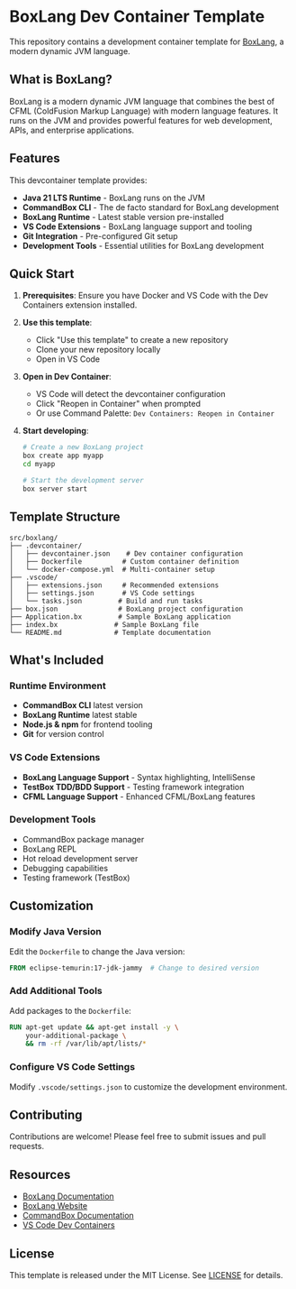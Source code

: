 # BoxLang Dev Container Template

This repository contains a development container template for [BoxLang](https://www.boxlang.io/), a modern dynamic JVM language.

## What is BoxLang?

BoxLang is a modern dynamic JVM language that combines the best of CFML (ColdFusion Markup Language) with modern language features. It runs on the JVM and provides powerful features for web development, APIs, and enterprise applications.

## Features

This devcontainer template provides:

- **Java 21 LTS Runtime** - BoxLang runs on the JVM
- **CommandBox CLI** - The de facto standard for BoxLang development
- **BoxLang Runtime** - Latest stable version pre-installed
- **VS Code Extensions** - BoxLang language support and tooling
- **Git Integration** - Pre-configured Git setup
- **Development Tools** - Essential utilities for BoxLang development

## Quick Start

1. **Prerequisites**: Ensure you have Docker and VS Code with the Dev Containers extension installed.

2. **Use this template**:
   - Click "Use this template" to create a new repository
   - Clone your new repository locally
   - Open in VS Code

3. **Open in Dev Container**:
   - VS Code will detect the devcontainer configuration
   - Click "Reopen in Container" when prompted
   - Or use Command Palette: `Dev Containers: Reopen in Container`

4. **Start developing**:
   ```bash
   # Create a new BoxLang project
   box create app myapp
   cd myapp
   
   # Start the development server
   box server start
   ```

## Template Structure

```
src/boxlang/
├── .devcontainer/
│   ├── devcontainer.json    # Dev container configuration
│   ├── Dockerfile          # Custom container definition
│   └── docker-compose.yml  # Multi-container setup
├── .vscode/
│   ├── extensions.json     # Recommended extensions
│   ├── settings.json       # VS Code settings
│   └── tasks.json         # Build and run tasks
├── box.json               # BoxLang project configuration
├── Application.bx         # Sample BoxLang application
├── index.bx              # Sample BoxLang file
└── README.md             # Template documentation
```

## What's Included

### Runtime Environment
- **CommandBox CLI** latest version
- **BoxLang Runtime** latest stable
- **Node.js & npm** for frontend tooling
- **Git** for version control

### VS Code Extensions
- **BoxLang Language Support** - Syntax highlighting, IntelliSense
- **TestBox TDD/BDD Support** - Testing framework integration
- **CFML Language Support** - Enhanced CFML/BoxLang features
### Development Tools
- CommandBox package manager
- BoxLang REPL
- Hot reload development server
- Debugging capabilities
- Testing framework (TestBox)

## Customization

### Modify Java Version
Edit the `Dockerfile` to change the Java version:
```dockerfile
FROM eclipse-temurin:17-jdk-jammy  # Change to desired version
```

### Add Additional Tools
Add packages to the `Dockerfile`:
```dockerfile
RUN apt-get update && apt-get install -y \
    your-additional-package \
    && rm -rf /var/lib/apt/lists/*
```

### Configure VS Code Settings
Modify `.vscode/settings.json` to customize the development environment.

## Contributing

Contributions are welcome! Please feel free to submit issues and pull requests.

## Resources

- [BoxLang Documentation](https://boxlang.ortusbooks.com/)
- [BoxLang Website](https://www.boxlang.io/)
- [CommandBox Documentation](https://commandbox.ortusbooks.com/)
- [VS Code Dev Containers](https://code.visualstudio.com/docs/devcontainers/containers)

## License

This template is released under the MIT License. See [LICENSE](LICENSE) for details.
